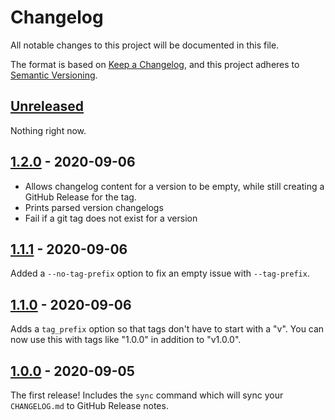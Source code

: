 # Changelog

All notable changes to this project will be documented in this file.

The format is based on [Keep a Changelog](https://keepachangelog.com/en/1.0.0/),
and this project adheres to [Semantic Versioning](https://semver.org/spec/v2.0.0.html).

## [Unreleased]

Nothing right now.

## [1.2.0] - 2020-09-06

- Allows changelog content for a version to be empty, while still creating a GitHub Release for the tag.
- Prints parsed version changelogs
- Fail if a git tag does not exist for a version

## [1.1.1] - 2020-09-06

Added a `--no-tag-prefix` option to fix an empty issue with `--tag-prefix`.

## [1.1.0] - 2020-09-06

Adds a `tag_prefix` option so that tags don't have to start with a "v". You can now use this with tags like "1.0.0" in addition to "v1.0.0".

## [1.0.0] - 2020-09-05

The first release! Includes the `sync` command which will sync your `CHANGELOG.md` to GitHub Release notes.

[Unreleased]: https://github.com/dropseed/changerelease/compare/v1.1.1...HEAD
[1.2.0]: https://github.com/dropseed/changerelease/compare/v1.1.1...v1.2.0
[1.1.1]: https://github.com/dropseed/changerelease/compare/v1.1.0...v1.1.1
[1.1.0]: https://github.com/dropseed/changerelease/compare/v1.0.0...v1.1.0
[1.0.0]: https://github.com/dropseed/changerelease/releases/tag/v1.0.0
